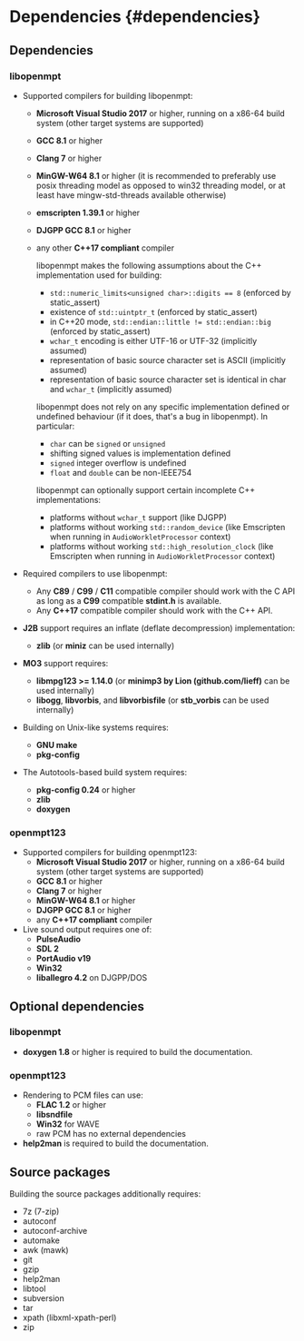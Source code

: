 
Dependencies {#dependencies}
============


Dependencies
------------

### libopenmpt

 *  Supported compilers for building libopenmpt:
     *  **Microsoft Visual Studio 2017** or higher, running on a x86-64 build
        system (other target systems are supported)
     *  **GCC 8.1** or higher
     *  **Clang 7** or higher
     *  **MinGW-W64 8.1** or higher (it is recommended to preferably use
        posix threading model as opposed to win32 threading model, or at least
        have mingw-std-threads available otherwise)
     *  **emscripten 1.39.1** or higher
     *  **DJGPP GCC 8.1** or higher
     *  any other **C++17 compliant** compiler
        
        libopenmpt makes the following assumptions about the C++ implementation
        used for building:
         *  `std::numeric_limits<unsigned char>::digits == 8` (enforced by
            static_assert)
         *  existence of `std::uintptr_t` (enforced by static_assert)
         *  in C++20 mode, `std::endian::little != std::endian::big` (enforced
            by static_assert)
         *  `wchar_t` encoding is either UTF-16 or UTF-32 (implicitly assumed)
         *  representation of basic source character set is ASCII (implicitly
            assumed)
         *  representation of basic source character set is identical in char
            and `wchar_t` (implicitly assumed)
        
        libopenmpt does not rely on any specific implementation defined or
        undefined behaviour (if it does, that's a bug in libopenmpt). In
        particular:
         *  `char` can be `signed` or `unsigned`
         *  shifting signed values is implementation defined
         *  `signed` integer overflow is undefined
         *  `float` and `double` can be non-IEEE754
        
        libopenmpt can optionally support certain incomplete C++
        implementations:
         *  platforms without `wchar_t` support (like DJGPP)
         *  platforms without working `std::random_device` (like Emscripten when
            running in `AudioWorkletProcessor` context)
         *  platforms without working `std::high_resolution_clock` (like
            Emscripten when running in `AudioWorkletProcessor` context)

 *  Required compilers to use libopenmpt:
     *  Any **C89** / **C99** / **C11** compatible compiler should work with
        the C API as long as a **C99** compatible **stdint.h** is available.
     *  Any **C++17** compatible compiler should work with the C++ API.
 *  **J2B** support requires an inflate (deflate decompression) implementation:
     *  **zlib** (or **miniz** can be used internally)
 *  **MO3** support requires:
     *  **libmpg123 >= 1.14.0** (or **minimp3 by Lion (github.com/lieff)** can
        be used internally)
     *  **libogg**, **libvorbis**, and **libvorbisfile** (or **stb_vorbis** can
        be used internally)
 *  Building on Unix-like systems requires:
     *  **GNU make**
     *  **pkg-config**
 *  The Autotools-based build system requires:
     *  **pkg-config 0.24** or higher
     *  **zlib**
     *  **doxygen**

### openmpt123

 *  Supported compilers for building openmpt123:
     *  **Microsoft Visual Studio 2017** or higher, running on a x86-64 build
        system (other target systems are supported)
     *  **GCC 8.1** or higher
     *  **Clang 7** or higher
     *  **MinGW-W64 8.1** or higher
     *  **DJGPP GCC 8.1** or higher
     *  any **C++17 compliant** compiler
 *  Live sound output requires one of:
     *  **PulseAudio**
     *  **SDL 2**
     *  **PortAudio v19**
     *  **Win32**
     *  **liballegro 4.2** on DJGPP/DOS


Optional dependencies
---------------------

### libopenmpt

 *  **doxygen 1.8** or higher is required to build the documentation.

### openmpt123

 *  Rendering to PCM files can use:
     *  **FLAC 1.2** or higher
     *  **libsndfile**
     *  **Win32** for WAVE
     *  raw PCM has no external dependencies
 *  **help2man** is required to build the documentation.


Source packages
---------------
 
Building the source packages additionally requires:
 *  7z (7-zip)
 *  autoconf
 *  autoconf-archive
 *  automake
 *  awk (mawk)
 *  git
 *  gzip
 *  help2man
 *  libtool
 *  subversion
 *  tar
 *  xpath (libxml-xpath-perl)
 *  zip
